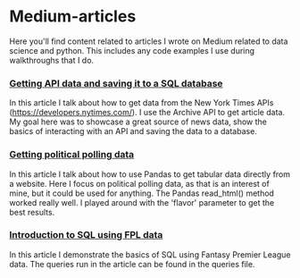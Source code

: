 # Medium-articles
Here you'll find content related to articles I wrote on Medium related to data science and python. This includes any code examples I use during walkthroughs that I do.

### [Getting API data and saving it to a SQL database](https://towardsdatascience.com/getting-newspaper-article-data-and-saving-it-to-a-sql-database-651602ee929f)
In this article I talk about how to get data from the New York Times APIs (https://developers.nytimes.com/). I use the Archive API to get article data. My goal here was to showcase a great source of news data, show the basics of interacting with an API and saving the data to a database. 

### [Getting political polling data](https://towardsdatascience.com/political-polling-data-from-wikipedia-with-python-b71a9b291d7c)
In this article I talk about how to use Pandas to get tabular data directly from a website. Here I focus on political polling data, as that is an interest of mine, but it could be used for anything. The Pandas read_html() method worked really well. I played around with the 'flavor' parameter to get the best results.

### [Introduction to SQL using FPL data](https://towardsdatascience.com/an-introduction-to-sql-using-fpl-data-8314ec982308)
In this article I demonstrate the basics of SQL using Fantasy Premier League data. The queries run in the article can be found in the queries file. 
